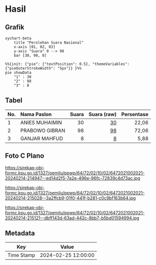 # Hasil

## Grafik

```mermaid
xychart-beta
    title "Perolehan Suara Nasional"
    x-axis [01, 02, 03]
    y-axis "Suara" 0 --> 98
    bar [30, 98, 8]
```

```mermaid
%%{init: {"pie": {"textPosition": 0.5}, "themeVariables": {"pieOuterStrokeWidth": "5px"}} }%%
pie showData
    "1" : 30
    "2" : 98
    "3" : 8
```

## Tabel

| No. | Nama Paslon    | Suara | Suara (raw) | Persentase |
|:--- |:-------------- | -----:| -----------:| ----------:|
| 1   | ANIES MUHAIMIN | 30    | [30][p-1]   | 22,06      |
| 2   | PRABOWO GIBRAN | 98    | [98][p-2]   | 72,06      |
| 3   | GANJAR MAHFUD  | 8     | [8][p-3]    | 5,88       |


[p-1]: https://github.com/gigit-pemilu/pemilu-2024/blob/main/pilpres/hitung-suara/sub/64-kalimantan-timur/sub/72-kota-samarinda/sub/02-samarinda-seberang/sub/1002-baqa/sub/021-tps/sub/paslon-1.txt
[p-2]: https://github.com/gigit-pemilu/pemilu-2024/blob/main/pilpres/hitung-suara/sub/64-kalimantan-timur/sub/72-kota-samarinda/sub/02-samarinda-seberang/sub/1002-baqa/sub/021-tps/sub/paslon-2.txt
[p-3]: https://github.com/gigit-pemilu/pemilu-2024/blob/main/pilpres/hitung-suara/sub/64-kalimantan-timur/sub/72-kota-samarinda/sub/02-samarinda-seberang/sub/1002-baqa/sub/021-tps/sub/paslon-3.txt

## Foto C Plano

https://sirekap-obj-formc.kpu.go.id/1327/pemilu/ppwp/64/72/02/10/02/6472021002021-20240214-214947--ed14d2f5-7a2e-496e-96fc-72839c4d73ac.jpg

https://sirekap-obj-formc.kpu.go.id/1327/pemilu/ppwp/64/72/02/10/02/6472021002021-20240214-215028--3a2ffcb9-01f0-441f-b281-c0c9bf163b64.jpg

https://sirekap-obj-formc.kpu.go.id/1327/pemilu/ppwp/64/72/02/10/02/6472021002021-20240214-215121--dbff143d-63ad-442c-8bb7-b5bd01594994.jpg


## Metadata

| Key        | Value               |
| ---------- | ------------------- |
| Time Stamp | 2024-02-25 12:00:00 |



